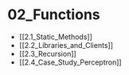 # 02_Functions
- [[2.1_Static_Methods]]
- [[2.2_Libraries_and_Clients]]
- [[2.3_Recursion]]
- [[2.4_Case_Study_Perceptron]]
